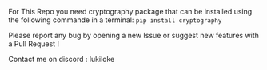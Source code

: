 For This Repo you need cryptography package that can be installed using the following commande in a terminal:
`pip install cryptography`

Please report any bug by opening a new Issue or suggest new features with a Pull Request !

Contact me on discord : lukiloke
